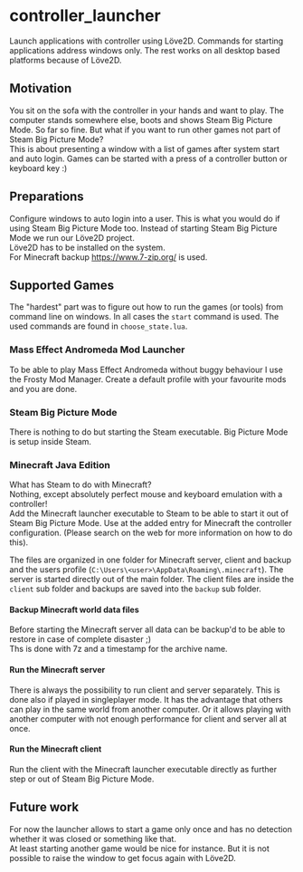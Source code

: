 # controller_launcher
Launch applications with controller using Löve2D. Commands for starting applications address windows only. The rest works on all desktop based platforms because of Löve2D.

## Motivation
You sit on the sofa with the controller in your hands and want to play. The computer stands somewhere else, boots and shows Steam Big Picture Mode. So far so fine. But what if you want to run other games not part of Steam Big Picture Mode?  
This is about presenting a window with a list of games after system start and auto login. Games can be started with a press of a controller button or keyboard key :)

## Preparations
Configure windows to auto login into a user. This is what you would do if using Steam Big Picture Mode too. Instead of starting Steam Big Picture Mode we run our Löve2D project.  
Löve2D has to be installed on the system.  
For Minecraft backup https://www.7-zip.org/ is used.

## Supported Games
The "hardest" part was to figure out how to run the games (or tools) from command line on windows. In all cases the `start` command is used. The used commands are found in `choose_state.lua`.

### Mass Effect Andromeda Mod Launcher
To be able to play Mass Effect Andromeda without buggy behaviour I use the Frosty Mod Manager. Create a default profile with your favourite mods and you are done.

### Steam Big Picture Mode
There is nothing to do but starting the Steam executable. Big Picture Mode is setup inside Steam.

### Minecraft Java Edition
What has Steam to do with Minecraft?  
Nothing, except absolutely perfect mouse and keyboard emulation with a controller!  
Add the Minecraft launcher executable to Steam to be able to start it out of Steam Big Picture Mode. Use at the added entry for Minecraft the controller configuration. (Please search on the web for more information on how to do this).

The files are organized in one folder for Minecraft server, client and backup and the users profile (`C:\Users\<user>\AppData\Roaming\.minecraft`). The server is started directly out of the main folder. The client files are inside the `client` sub folder and backups are saved into the `backup` sub folder.

#### Backup Minecraft world data files
Before starting the Minecraft server all data can be backup'd to be able to restore in case of complete disaster ;)  
Ths is done with 7z and a timestamp for the archive name.

#### Run the Minecraft server
There is always the possibility to run client and server separately. This is done also if played in singleplayer mode. It has the advantage that others can play in the same world from another computer. Or it allows playing with another computer with not enough performance for client and server all at once.

#### Run the Minecraft client
Run the client with the Minecraft launcher executable directly as further step or out of Steam Big Picture Mode.

## Future work
For now the launcher allows to start a game only once and has no detection whether it was closed or something like that.  
At least starting another game would be nice for instance. But it is not possible to raise the window to get focus again with Löve2D.
